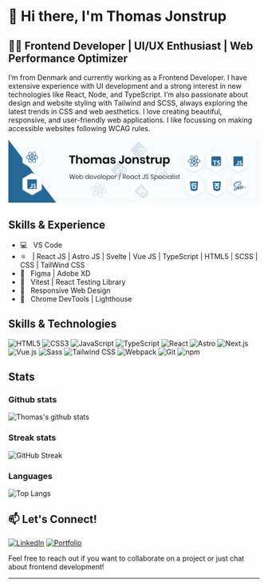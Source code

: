 # 👋 Hi there, I'm Thomas Jonstrup

## 👨‍💻 Frontend Developer | UI/UX Enthusiast | Web Performance Optimizer

I’m from Denmark and currently working as a Frontend Developer. I have extensive experience with UI development and a strong interest in new technologies like React, Node, and TypeScript. I’m also passionate about design and website styling with Tailwind and SCSS, always exploring the latest trends in CSS and web aesthetics. I love creating beautiful, responsive, and user-friendly web applications. I like focussing on making accessible websites following WCAG rules.

![Social cover](./assets/images/social-cover.jpg)

## Skills & Experience

-   💻 &nbsp; VS Code
-   ⚛️ &nbsp; | React JS | Astro JS | Svelte | Vue JS | TypeScript | HTML5 | SCSS | CSS | TailWind CSS
-   🎨 &nbsp; Figma | Adobe XD
-   🧪 &nbsp; Vitest | React Testing Library
-   📱 &nbsp; Responsive Web Design
-   🔧 &nbsp; Chrome DevTools | Lighthouse

## Skills & Technologies

![HTML5](https://img.shields.io/badge/-HTML5-E34F26?style=flat-square&logo=html5&logoColor=white)
![CSS3](https://img.shields.io/badge/-CSS3-1572B6?style=flat-square&logo=css3)
![JavaScript](https://img.shields.io/badge/-JavaScript-F7DF1E?style=flat-square&logo=javascript&logoColor=black)
![TypeScript](https://img.shields.io/badge/-TypeScript-007ACC?style=flat-square&logo=typescript&logoColor=white)
![React](https://img.shields.io/badge/-React-61DAFB?style=flat-square&logo=react&logoColor=black)
![Astro](https://img.shields.io/badge/Astro-BC52EE?logo=astro&logoColor=fff&style=flat-square)
![Next.js](https://img.shields.io/badge/-Next.js-000000?style=flat-square&logo=next.js)
![Vue.js](https://img.shields.io/badge/-Vue.js-4FC08D?style=flat-square&logo=vue.js&logoColor=white)
![Sass](https://img.shields.io/badge/-Sass-CC6699?style=flat-square&logo=sass&logoColor=white)
![Tailwind CSS](https://img.shields.io/badge/-Tailwind%20CSS-38B2AC?style=flat-square&logo=tailwind-css&logoColor=white)
![Webpack](https://img.shields.io/badge/-Webpack-8DD6F9?style=flat-square&logo=webpack&logoColor=black)
![Git](https://img.shields.io/badge/-Git-F05032?style=flat-square&logo=git&logoColor=white)
![npm](https://img.shields.io/badge/-npm-CB3837?style=flat-square&logo=npm)

<!--### Code

![](https://img.shields.io/badge/Code-JavaScript-informational?style=flat&logo=javascript&logoColor=white&color=F7DF1E)
![](https://img.shields.io/badge/Code-React-informational?style=flat&logo=react&logoColor=white&color=61DAFB)
![](https://img.shields.io/badge/Code-ReactNative-informational?style=flat&logo=react.native&logoColor=white&color=61DAFB)
![](https://img.shields.io/badge/Code-NodeJS-informational?style=flat&logo=Node.js&logoColor=white&color=339933)
![](https://img.shields.io/badge/Code-CSS3-informational?style=flat&logo=css3&logoColor=white&color=1572B6)
![](https://img.shields.io/badge/Code-SASS-informational?style=flat&logo=sass&logoColor=white&color=CC6699)
![](https://img.shields.io/badge/Code-HTML5-informational?style=flat&logo=html5&logoColor=white&color=E34F26)

### Design

![](https://img.shields.io/badge/Design-AdobeXD-informational?style=flat&logo=adobe%20xd&logoColor=white&color=FF26BE)
![](https://img.shields.io/badge/Design-AdobePhotoshop-informational?style=flat&logo=adobe%20photoshop&logoColor=white&color=31A8FF)

### Tools

![](https://img.shields.io/badge/Tools-VSCode-informational?style=flat&logo=visual-studio-code&logoColor=white&color=007ACC)
![](https://img.shields.io/badge/Tools-Netlify-informational?style=flat&logo=netlify&logoColor=white&color=00C7B7)--->

## Stats

### Github stats

![Thomas's github stats](https://github-readme-stats.vercel.app/api?username=thomasjonstrup&show_icons=true&theme=radical)

### Streak stats

![GitHub Streak](https://github-readme-streak-stats.herokuapp.com/?user=thomasjonstrup&theme=radical)

### Languages

![Top Langs](https://github-readme-stats.vercel.app/api/top-langs/?username=thomasjonstrup&hide=TeX&layout=compact&theme=radical)

## 📫 Let's Connect!

[![LinkedIn](https://img.shields.io/badge/-LinkedIn-0077B5?style=flat-square&logo=LinkedIn&logoColor=white)](https://www.linkedin.com/in/thomasjonstrup/)
[![Portfolio](https://img.shields.io/badge/-Portfolio-000000?style=flat-square&logo=react&logoColor=white)](https://thomasjonstrup.dk)

Feel free to reach out if you want to collaborate on a project or just chat about frontend development!

---
